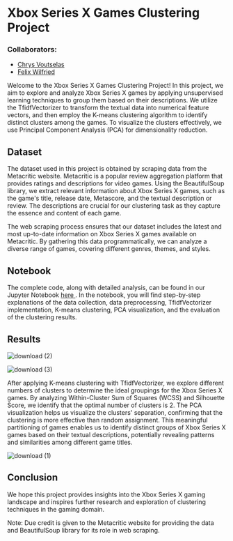 # Xbox Series X Games Clustering Project

### Collaborators: 

- [Chrys Voutselas ](https://github.com/cvoutselas)
- [Felix Wilfried ](https://github.com/Felix-W-F)

Welcome to the Xbox Series X Games Clustering Project! In this project, we aim to explore and analyze Xbox Series X games by applying unsupervised learning techniques to group them based on their descriptions. We utilize the TfidfVectorizer to transform the textual data into numerical feature vectors, and then employ the K-means clustering algorithm to identify distinct clusters among the games. To visualize the clusters effectively, we use Principal Component Analysis (PCA) for dimensionality reduction.

## Dataset

The dataset used in this project is obtained by scraping data from the Metacritic website. Metacritic is a popular review aggregation platform that provides ratings and descriptions for video games. Using the BeautifulSoup library, we extract relevant information about Xbox Series X games, such as the game's title, release date, Metascore, and the textual description or review. The descriptions are crucial for our clustering task as they capture the essence and content of each game.

The web scraping process ensures that our dataset includes the latest and most up-to-date information on Xbox Series X games available on Metacritic. By gathering this data programmatically, we can analyze a diverse range of games, covering different genres, themes, and styles.

## Notebook

The complete code, along with detailed analysis, can be found in our Jupyter Notebook [here ](https://github.com/felipegomez30/games-clustering-project/blob/main/notebook/videogames-project.ipynb). In the notebook, you will find step-by-step explanations of the data collection, data preprocessing, TfidfVectorizer implementation, K-means clustering, PCA visualization, and the evaluation of the clustering results.

## Results

![download (2)](https://github.com/felipegomez30/games-clustering-project/assets/130583163/28343aaa-2316-4c03-81bd-5adfe30098dd)

![download (3)](https://github.com/felipegomez30/games-clustering-project/assets/130583163/769c8686-7a2a-4121-ac6b-d7a8334b4491)

After applying K-means clustering with TfidfVectorizer, we explore different numbers of clusters to determine the ideal groupings for the Xbox Series X games. By analyzing Within-Cluster Sum of Squares (WCSS) and Silhouette Score, we identify that the optimal number of clusters is 2. The PCA visualization helps us visualize the clusters' separation, confirming that the clustering is more effective than random assignment. This meaningful partitioning of games enables us to identify distinct groups of Xbox Series X games based on their textual descriptions, potentially revealing patterns and similarities among different game titles.

![download (1)](https://github.com/felipegomez30/games-clustering-project/assets/130583163/7ecf59ba-c9ef-4cf6-b415-5826036558da)

## Conclusion

We hope this project provides insights into the Xbox Series X gaming landscape and inspires further research and exploration of clustering techniques in the gaming domain.

Note: Due credit is given to the Metacritic website for providing the data and BeautifulSoup library for its role in web scraping.
